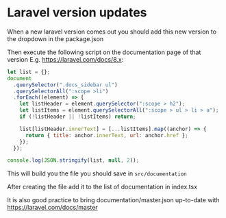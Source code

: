 # Laravel version updates

When a new laravel version comes out you should add this new version to the dropdown in the package.json

Then execute the following script on the documentation page of that version E.g. https://laravel.com/docs/8.x:

```js
let list = {};
document
  .querySelector(".docs_sidebar ul")
  .querySelectorAll(":scope >li")
  .forEach((element) => {
    let listHeader = element.querySelector(":scope > h2");
    let listItems = element.querySelectorAll(":scope > ul > li > a");
    if (!listHeader || !listItems) return;

    list[listHeader.innerText] = [...listItems].map((anchor) => {
      return { title: anchor.innerText, url: anchor.href };
    });
  });

console.log(JSON.stringify(list, null, 2));
```

This will build you the file you should save in `src/documentation`

After creating the file add it to the list of documentation in index.tsx

It is also good practice to bring documentation/master.json up-to-date with https://laravel.com/docs/master
